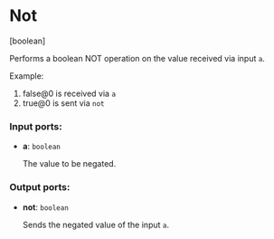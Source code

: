 # Not

[boolean]

Performs a boolean NOT operation on the value received via input `a`.

Example:

1. false@0 is received via `a`
2. true@0 is sent via `not`

### Input ports:

* __a__: `boolean`

    The value to be negated.

### Output ports:

* __not__: `boolean`

    Sends the negated value of the input `a`.

